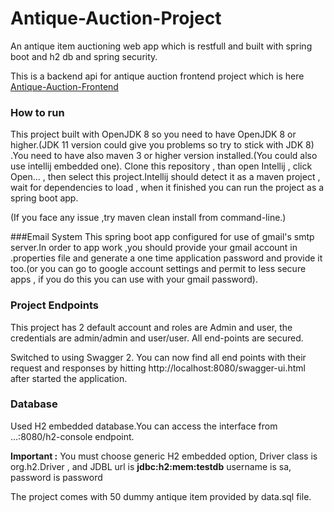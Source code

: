# Antique-Auction-Project
An antique item auctioning web app which is restfull and built with spring boot and h2 db and spring security.

This is a backend api for antique auction frontend project which is here [Antique-Auction-Frontend](https://github.com/berkaltug/Antique-Auction-Frontend)
### How to run
This project built with OpenJDK 8 so you need to have OpenJDK 8 or higher.(JDK 11 version could give you problems so try to stick with JDK 8)
.You need to have also maven 3 or higher version installed.(You could also use intellij embedded one).
Clone this repository , than open Intellij , click Open... , then select this project.Intellij should detect it as a maven project , wait for dependencies to load , when it finished you can run the project as a spring boot app.

(If you face any issue ,try maven clean install from command-line.)

###Email System
This spring boot app configured for use of gmail's smtp server.In order to app work ,you should provide your gmail account in .properties file 
and generate a one time application password and provide it too.(or you can go to google account settings and permit to less secure apps , if you do this you can use with your gmail password).

### Project Endpoints
  This project has 2 default account and roles are Admin and user, the credentials are admin/admin and user/user.
  All end-points are secured.
  
  Switched to using Swagger 2. You can now find all end points with
  their request and responses by hitting http://localhost:8080/swagger-ui.html after started the application. 
  

    
### Database
Used H2 embedded database.You can access the interface from ...:8080/h2-console endpoint.

**Important :** You must choose generic H2 embedded option, Driver class is org.h2.Driver , and JDBL url is **jdbc:h2:mem:testdb** username is sa, password is password

The project comes with 50 dummy antique item provided by data.sql file.